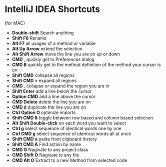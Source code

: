 # IntelliJ IDEA Shortcuts
(for MAC)
- **Double-shift**  Search anything
- **Shift F6**  Rename
- **Alt F7** all usages of a method or variable
- **Alt Up Arrow** extend the selection 
- **Alt Shift Arrow** move the line you are on up or down
- **CMD ,** quickly get to Preferences dialog
- **CMD B** quickly get to the method definition of the method your cursor is on  
- **Shift CMD** collapse all regions
- **Shift CMD +** expand all regions
- **CMD .** collapse or expand the region you are in 
- **Shift Enter** add a line below the cursor 
- **Option CMD** add a line above the cursor 
- **CMD Delete** delete the line you are on 
- **CMD d** duplicate the line you are on
- **Ctrl Option O** optimize imports
- **Shift CMD 8** toggle between row based and column based selection
- **Alt Shift Double-click** on each word you want to select
- **Ctrl g** select sequence of identical words one by one
- **Ctrl CMD g** select sequence of identical words all at once
- **Shift CMD v** paste from clipboard history
- **Shift CMD A** Find action by name
- **CMD O** Nagivate to any project class
- **CMD Shift O** Nagivate to any file
- **CMD Alt O** Extract to a new Method from selected code
